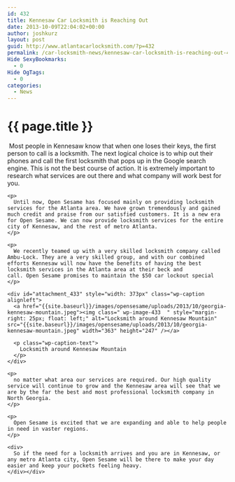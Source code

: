 ```yaml
---
id: 432
title: Kennesaw Car Locksmith is Reaching Out
date: 2013-10-09T22:04:02+00:00
author: joshkurz
layout: post
guid: http://www.atlantacarlocksmith.com/?p=432
permalink: /car-locksmith-news/kennesaw-car-locksmith-is-reaching-out-432/
Hide SexyBookmarks:
  - 0
Hide OgTags:
  - 0
categories:
  - News
---
```


{{ page.title }}
================

<div class="pf-content">
  <p align="CENTER">
    <p>
       Most people in Kennesaw know that when one loses their keys, the first person to call is a locksmith. The next logical choice is to whip out their phones and call the first locksmith that pops up in the Google search engine. This is not the best course of action. It is extremely important to research what services are out there and what company will work best for you.
    </p>
    
    <p>
      Until now, Open Sesame has focused mainly on providing locksmith services for the Atlanta area. We have grown tremendously and gained much credit and praise from our satisfied customers. It is a new era for Open Sesame. We can now provide locksmith services for the entire city of Kennesaw, and the rest of metro Atlanta.
    </p>
    
    <p>
      We recently teamed up with a very skilled locksmith company called Ambu-Lock. They are a very skilled group, and with our combined efforts Kennesaw will now have the benefits of having the best locksmith services in the Atlanta area at their beck and call. Open Sesame promises to maintain the $50 car lockout special
    </p>
    
    <div id="attachment_433" style="width: 373px" class="wp-caption alignleft">
      <a href="{{site.baseurl}}/images/opensesame/uploads/2013/10/georgia-kennesaw-mountain.jpeg"><img class=" wp-image-433  " style="margin-right: 25px; float: left;" alt="Locksmith around Kennesaw Mountain" src="{{site.baseurl}}/images/opensesame/uploads/2013/10/georgia-kennesaw-mountain.jpeg" width="363" height="247" /></a>
      
      <p class="wp-caption-text">
        Locksmith around Kennesaw Mountain
      </p>
    </div>
    
    <p>
      no matter what area our services are required. Our high quality service will continue to grow and the Kennesaw area will see that we are by the far the best and most professional locksmith company in North Georgia.
    </p>
    
    <p>
      Open Sesame is excited that we are expanding and able to help people in need in vaster regions.
    </p>
    
    <div>
      So if the need for a locksmith arrives and you are in Kennesaw, or any metro Atlanta city, Open Sesame will be there to make your day easier and keep your pockets feeling heavy.
    </div></div>
